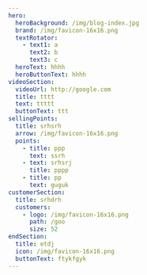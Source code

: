 ```yaml
---
hero:
  heroBackground: /img/blog-index.jpg
  brand: /img/favicon-16x16.png
  textRotator:
    - text1: a
      text2: b
      text3: c
  heroText: hhhh
  heroButtonText: hhhh
videoSection:
  videoUrl: http://google.com
  title: tttt
  text: ttttt
  buttonText: ttt
sellingPoints:
  title: srhsrh
  arrow: /img/favicon-16x16.png
  points:
    - title: ppp
      text: ssrh
    - text: srhsrj
      title: pppp
    - title: pp
      text: guguk
customerSection:
  title: srhdrh
  customers:
    - logo: /img/favicon-16x16.png
      path: /goo
      size: 52
endSection:
  title: etdj
  icon: /img/favicon-16x16.png
  buttonText: ftykfgyk
---
```

